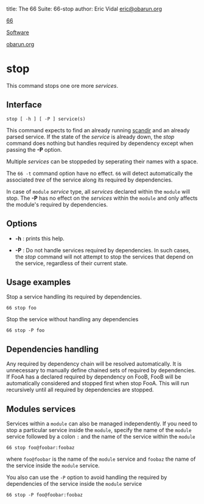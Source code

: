 title: The 66 Suite: 66-stop
author: Eric Vidal <eric@obarun.org>

[66](index.html)

[Software](https://web.obarun.org/software)

[obarun.org](https://web.obarun.org)

# stop

This command stops one ore more *services*.

## Interface

```
stop [ -h ] [ -P ] service(s)
```

This command expects to find an already running [scandir](scandir.html) and an already parsed service. If the state of the *service* is already down, the *stop* command does nothing but handles required by dependency except when passing the **-P** option.

Multiple *services* can be stoppeded by seperating their names with a space.

The `66 -t` command option have no effect. `66` will detect automatically the associated *tree* of the service along its required by dependencies.

In case of `module` *service* type, all *services* declared within the `module` will stop. The **-P** has no effect on the *services* within the `module` and only affects the module's required by dependencies.

## Options

- **-h** : prints this help.

- **-P** : Do not handle services required by dependencies. In such cases, the *stop* command will not attempt to stop the services that depend on the service, regardless of their current state.

## Usage examples

Stop a service handling its required by dependencies.
```
66 stop foo
```

Stop the service without handling any dependencies
```
66 stop -P foo
```

## Dependencies handling

Any required by dependency chain will be resolved automatically. It is unnecessary to manually define chained sets of required by dependencies. If FooA has a declared required by dependency on FooB, FooB will be automatically considered and stopped first when stop FooA. This will run recursively until all required by dependencies are stopped.

## Modules services

Services within a `module` can also be managed independently. If you need to stop a particular service inside the `module`, specify the name of the `module` service followed by a colon `:` and the name of the service within the `module`

```
66 stop foo@foobar:foobaz
```

where `foo@foobar` is the name of the `module` service and `foobaz` the name of the service inside the `module` service.

You also can use the `-P` option to avoid handling the required by dependencies of the service inside the `module` service

```
66 stop -P foo@foobar:foobaz
```